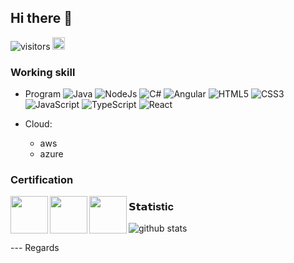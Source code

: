 ## Hi there 👋

![visitors](https://visitor-badge.glitch.me/badge?page_id=monkey192)
[<img alt="github" src="https://img.shields.io/badge/github-monkey192-8da0cb?style=for-the-badge&labelColor=555555&logo=github" height="20">]([https://github.com/dinhphuc](https://github.com/monkey192))

### Working skill
- Program
![Java](https://img.shields.io/badge/-Java-%339933?style=flat-square&logo=node-dot-js&logoColor=ffffdd)
![NodeJs](https://img.shields.io/badge/-Nodejs-%339933?style=flat-square&logo=node-dot-js&logoColor=ffffff)
![C#](https://img.shields.io/badge/-CSharp-%339933?style=flat-square&logo=c-sharp&logoColor=ffffff)
![Angular](https://img.shields.io/badge/-Angular-%23E44D27?style=flat-square&logo=angular&logoColor=ffffff)
![HTML5](https://img.shields.io/badge/-HTML5-%23E44D27?style=flat-square&logo=html5&logoColor=ffffff)
![CSS3](https://img.shields.io/badge/-CSS3-%231572B6?style=flat-square&logo=css3)
![JavaScript](https://img.shields.io/badge/-JavaScript-%23F7DF1C?style=flat-square&logo=javascript&logoColor=000000&labelColor=%23F7DF1C&color=%23FFCE5A)
![TypeScript](https://img.shields.io/badge/-TypeScript-007ACC?style=flat-square&logo=typescript&logoColor=white)
![React](https://img.shields.io/badge/-React-%23282C34?style=flat-square&logo=react)

- Cloud: 
    - aws
    - azure

### Certification


<a href="https://www.credly.com/badges/89236ed0-e48b-4930-8169-9a172fc368cc/public_url"><img src="https://user-images.githubusercontent.com/109968006/183442708-13f54d23-07f7-47fc-8d8d-86bf91f9eb84.png" align="left" height="60" width="60"></a>

<a href="https://www.credly.com/badges/52bd5aa3-5ffe-4727-a7fb-6a4810b5fb6f/public_url"><img src="https://user-images.githubusercontent.com/109968006/183443023-8ed26f63-b985-49fd-b53c-99dfc50a1f37.png" align="left" height="60" width="60"></a>

<a href="https://www.credly.com/badges/b661c6dd-e4d8-46d5-add9-6db7ebb023c7/public_url"><img src="https://user-images.githubusercontent.com/109968006/183443203-02969766-f723-42e7-8691-d9ce7ea7d4d4.png" align="left" height="60" width="60"></a>

  
### 𝗦𝘁𝗮𝘁istic

![github stats](https://github-readme-stats.vercel.app/api?username=monkey192&show_icons=true&theme=dracula)


--- Regards
